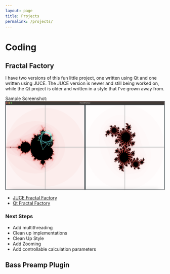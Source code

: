 ```yaml
---
layout: page
title: Projects
permalink: /projects/
---
```


# Coding

## Fractal Factory

I have two versions of this fun little project, one written using Qt and one written using JUCE. The JUCE version is newer and still being worked on, while the Qt project is older and written in a style that I've grown away from. 

Sample Screenshot:
![Screenshot of my FractalFactory App](assets/FractalFactoryJuce-ScreenShot.png)

- [JUCE Fractal Factory](https://github.com/thomboggs/FractalFactory_JUCE)
- [Qt Fractal Factory](https://github.com/thomboggs/FractalFactory)

### Next Steps 

- Add multithreading
- Clean up implementations
- Clean Up Style
- Add Zooming
- Add controllable calculation parameters

## Bass Preamp Plugin